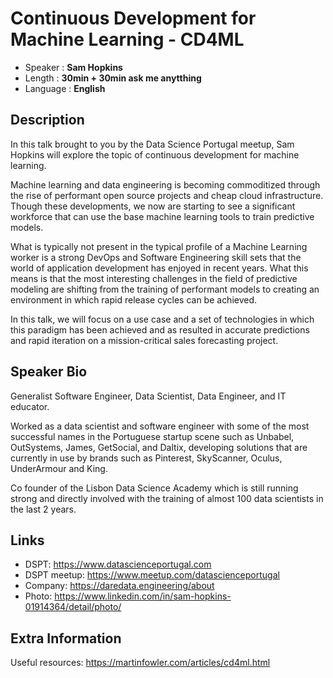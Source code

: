 Continuous Development for Machine Learning - CD4ML
=================================================

* Speaker   : **Sam Hopkins**
* Length    : **30min + 30min ask me anytthing**
* Language  : **English** 

Description
-----------
In this talk brought to you by the Data Science Portugal meetup, Sam Hopkins will explore the topic of continuous development for machine learning. 

Machine learning and data engineering is becoming commoditized through the rise of performant open source projects and cheap cloud infrastructure. Though these developments, we now are starting to see a significant workforce that can use the base machine learning tools to train predictive models. 

What is typically not present in the typical profile of a Machine Learning worker is a strong DevOps and Software Engineering skill sets that the world of application development has enjoyed in recent years. What this means is that the most interesting challenges in the field of predictive modeling are shifting from the training of performant models to creating an environment in which rapid release cycles can be achieved. 

In this talk, we will focus on a use case and a set of technologies in which this paradigm has been achieved and as resulted in accurate predictions and rapid iteration on a mission-critical sales forecasting project.


Speaker Bio
-----------

Generalist Software Engineer, Data Scientist, Data Engineer, and IT educator. 

Worked as a data scientist and software engineer with some of the most successful names in the Portuguese startup scene such as Unbabel, OutSystems, James, GetSocial, and Daltix, developing solutions that are currently in use by brands such as Pinterest, SkyScanner, Oculus, UnderArmour and King.

Co founder of the Lisbon Data Science Academy which is still running strong and directly involved with the training of almost 100 data scientists in the last 2 years.

Links
----
* DSPT: https://www.datascienceportugal.com
* DSPT meetup: https://www.meetup.com/datascienceportugal
* Company: https://daredata.engineering/about
* Photo: https://www.linkedin.com/in/sam-hopkins-01914364/detail/photo/

Extra Information
-----------------
Useful resources: https://martinfowler.com/articles/cd4ml.html
